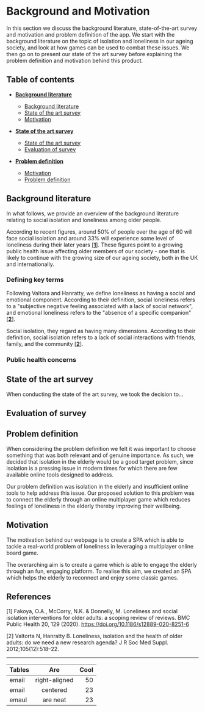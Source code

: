 # Background and Motivation

In this section we discuss the background literature, state-of-the-art survey and motivation and problem definition of the app. We start with the background literature on the topic of isolation and loneliness in our ageing society, and look at how games can be used to combat these issues. We then go on to present our state of the art survey before explaining the problem definition and motivation behind this product.

## Table of contents

* [**Background literature**](#background-literature)
   * [Background literature](#background-literature)
   * [State of the art survey](#state-of-the-art-survey)
   * [Motivation](#motivation)


* [**State of the art survey**](#state-of-the-art-survey)
   * [State of the art survey](#state-of-the-art-survey)
   * [Evaluation of survey](#evaluation-of-survey)


* [**Problem definition**](#problem-definition)
   * [Motivation](#motivation)
   * [Problem definition](#problem-definition)


## Background literature

In what follows, we provide an overview of the background literature relating to social isolation and loneliness among older people.

According to recent figures, around 50% of people over the age of 60 will face social isolation and around 33% will experience some level of loneliness during their later years [[**1**]](#references). These figures point to a growing public health issue affecting older members of our society - one that is likely to continue with the growing size of our ageing society, both in the UK and internationally.

### Defining key terms

Following Valtora and Hanratty, we define loneliness as having a social and emotional component. According to their definition, social loneliness refers to a "subjective negative feeling associated with a lack of social network", and emotional loneliness refers to the "absence of a specific companion"[[**2**]](#references).

Social isolation, they regard as having many dimensions. According to their definition, social isolation refers to a lack of social interactions with friends, family, and the community [[**2**]](#references).

### Public health concerns



## State of the art survey

When conducting the state of the art survey, we took the decision to...

## Evaluation of survey


## Problem definition

When considering the problem definition we felt it was important to choose something that was both relevant and of genuine importance. As such, we decided that isolation in the elderly would be a good target problem, since isolation is a pressing issue in modern times for which there are few available online tools designed to address.

Our problem definition was isolation in the elderly and insufficient online tools to help address this issue. Our proposed solution to this problem was to connect the elderly through an online multiplayer game which reduces feelings of loneliness in the elderly thereby improving their wellbeing.

## Motivation

The motivation behind our webpage is to create a SPA which is able to tackle a real-world problem of loneliness in leveraging a multiplayer online board game.

The overarching aim is to create a game which is able to engage the elderly through an fun, engaging platform. To realise this aim, we created an SPA which helps the elderly to reconnect and enjoy some classic games.

## References

[1] Fakoya, O.A., McCorry, N.K. & Donnelly, M. Loneliness and social isolation interventions for older adults: a scoping review of reviews. BMC Public Health 20, 129 (2020). https://doi.org/10.1186/s12889-020-8251-6

[2] Valtorta N, Hanratty B. Loneliness, isolation and the health of older adults: do we need a new research agenda? J R Soc Med Suppl. 2012;105(12):518–22.

___



| Tables        | Are           | Cool  |
| ------------- |:-------------:| -----:|
| email         | right-aligned | 50    |
| email         | centered      | 23    |
| emaul         | are neat      | 23    |
